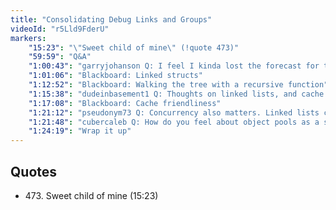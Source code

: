 ```yaml
---
title: "Consolidating Debug Links and Groups"
videoId: "r5Lld9FderU"
markers:
    "15:23": "\"Sweet child of mine\" (!quote 473)"
    "59:59": "Q&A"
    "1:00:43": "garryjohanson Q: I feel I kinda lost the forecast for the trees this episode. Would you mind recapping?"
    "1:01:06": "Blackboard: Linked structs"
    "1:12:52": "Blackboard: Walking the tree with a recursive function"
    "1:15:38": "dudeinbasement1 Q: Thoughts on linked lists, and cache friendliness? I found that a simple array, and just copying when it changes length, was way faster"
    "1:17:08": "Blackboard: Cache friendliness"
    "1:21:12": "pseudonym73 Q: Concurrency also matters. Linked lists can be better if you need multiple threads working on the list at the same time"
    "1:21:48": "cubercaleb Q: How do you feel about object pools as a sort of middle ground between linked lists and arrays?"
    "1:24:19": "Wrap it up"
---
```


## Quotes

* 473\. Sweet child of mine (15:23)
